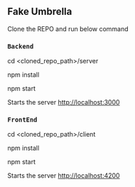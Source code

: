 ## Fake Umbrella

Clone the REPO and run below command

### `Backend`

cd <cloned_repo_path>/server

npm install

npm start

Starts the server [http://localhost:3000](http://localhost:3000) 

### `FrontEnd`

cd <cloned_repo_path>/client

npm install

npm start

Starts the server [http://localhost:4200](http://localhost:3000) 

